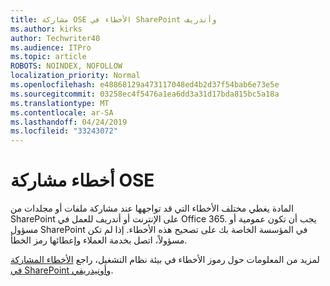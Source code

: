 ```yaml
---
title: مشاركة OSE الأخطاء في SharePoint وأندريف
ms.author: kirks
author: Techwriter40
ms.audience: ITPro
ms.topic: article
ROBOTS: NOINDEX, NOFOLLOW
localization_priority: Normal
ms.openlocfilehash: e48868129a473117048ed4b2d37f54bab6e73e5e
ms.sourcegitcommit: 03258ec4f5476a1ea6dd3a31d17bda815bc5a18a
ms.translationtype: MT
ms.contentlocale: ar-SA
ms.lasthandoff: 04/24/2019
ms.locfileid: "33243072"
---
```

# <a name="ose-sharing-errors"></a>أخطاء مشاركة OSE

المادة يغطي مختلف الأخطاء التي قد تواجهها عند مشاركة ملفات أو مجلدات من SharePoint على الإنترنت أو أندريف للعمل في Office 365. يجب أن تكون عمومية أو مسؤول SharePoint في المؤسسة الخاصة بك على تصحيح هذه الأخطاء. إذا لم تكن مسؤولاً، اتصل بخدمة العملاء وإعطائها رمز الخطأ.

لمزيد من المعلومات حول رموز الأخطاء في بيئة نظام التشغيل، راجع [الأخطاء المشاركة في SharePoint وأونيدريفي](https://docs.microsoft.com/en-us/sharepoint/sharepoint-onedrive-error-message).
